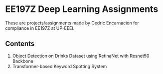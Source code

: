 # EE197Z Deep Learning Assignments
These are projects/assignments made by Cedric Encarnacion for compliance in EE197Z at UP-EEEI. 

## Contents
1. Object Detection on Drinks Dataset using RetinaNet with Resnet50 Backbone
2. Transformer-based Keyword Spotting System
